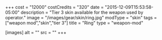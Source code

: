 +++
cost = "12000"
costCredits = "320"
date = "2015-12-09T15:53:58-05:00"
description = "Tier 3 skin available for the weapon used by operator."
image = "/images/gear/skin/ring.jpg"
modType = "skin"
tags = ["weapon mod","skin","tier 3"]
title = "Ring"
type = "weapon-mod"

[images]
  alt = ""
  src = ""
+++
